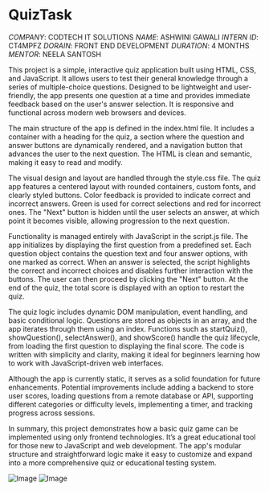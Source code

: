 # QuizTask

*COMPANY*: CODTECH IT SOLUTIONS 
*NAME*: ASHWINI GAWALI 
*INTERN ID*: CT4MPFZ 
*DORAIN*: FRONT END DEVELOPMENT 
*DURATION*: 4 MONTHS 
*MENTOR*: NEELA SANTOSH 

This project is a simple, interactive quiz application built using HTML, CSS, and JavaScript. It allows users to test their general knowledge through a series of multiple-choice questions. Designed to be lightweight and user-friendly, the app presents one question at a time and provides immediate feedback based on the user's answer selection. It is responsive and functional across modern web browsers and devices.

The main structure of the app is defined in the index.html file. It includes a container with a heading for the quiz, a section where the question and answer buttons are dynamically rendered, and a navigation button that advances the user to the next question. The HTML is clean and semantic, making it easy to read and modify.

The visual design and layout are handled through the style.css file. The quiz app features a centered layout with rounded containers, custom fonts, and clearly styled buttons. Color feedback is provided to indicate correct and incorrect answers. Green is used for correct selections and red for incorrect ones. The "Next" button is hidden until the user selects an answer, at which point it becomes visible, allowing progression to the next question.

Functionality is managed entirely with JavaScript in the script.js file. The app initializes by displaying the first question from a predefined set. Each question object contains the question text and four answer options, with one marked as correct. When an answer is selected, the script highlights the correct and incorrect choices and disables further interaction with the buttons. The user can then proceed by clicking the "Next" button. At the end of the quiz, the total score is displayed with an option to restart the quiz.

The quiz logic includes dynamic DOM manipulation, event handling, and basic conditional logic. Questions are stored as objects in an array, and the app iterates through them using an index. Functions such as startQuiz(), showQuestion(), selectAnswer(), and showScore() handle the quiz lifecycle, from loading the first question to displaying the final score. The code is written with simplicity and clarity, making it ideal for beginners learning how to work with JavaScript-driven web interfaces.

Although the app is currently static, it serves as a solid foundation for future enhancements. Potential improvements include adding a backend to store user scores, loading questions from a remote database or API, supporting different categories or difficulty levels, implementing a timer, and tracking progress across sessions.

In summary, this project demonstrates how a basic quiz game can be implemented using only frontend technologies. It’s a great educational tool for those new to JavaScript and web development. The app's modular structure and straightforward logic make it easy to customize and expand into a more comprehensive quiz or educational testing system.

![Image](https://github.com/user-attachments/assets/d2f55766-9059-4707-a2ff-ed06b4cba04a)
![Image](https://github.com/user-attachments/assets/ee87f369-f7da-49b0-bb09-2d1eebcef86a)
